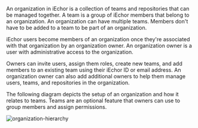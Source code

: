 An organization in iEchor is a collection of teams and repositories
that can be managed together. A team is a group of iEchor members that belong to an organization.
An organization can have multiple teams. Members don't have to be added to a team to be part of an organization.

iEchor users become members of an organization once they're associated with that organization by an organization owner. An organization owner is a user with administrative access to the organization.

Owners can invite users, assign them roles, create new teams, and add
members to an existing team using their iEchor ID or email address. An organization owner can also add
additional owners to help them manage users, teams, and repositories in the
organization.

The following diagram depicts the setup of an organization and how it relates to teams. Teams are an optional feature that owners can use to group members and assign permissions.

![organization-hierarchy](/admin/images/org-structure.webp)